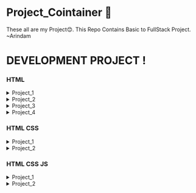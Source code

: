 # Project_Cointainer 🤩
These all are my Project😊.
This Repo Contains Basic to FullStack Project. ~Arindam

# DEVELOPMENT PROJECT !
<div>

### HTML
<details>
    <summary>Project_1</summary>

- [Textual Elegance - HTML Formating](./Textual_Elegance-HTML/)

</details>
<details>
    <summary>Project_2</summary>

- [Student MarkSheet - HTML](./Student_Marksheet-HTML/)

</details>
<details>
    <summary>Project_3</summary>

- [Feedback Form](./Feedback_Form/)

</details>
<details>
    <summary>Project_4</summary>

- [Web Wonder Embeded](./Web_Embeded_Wonder/)

</details>

### HTML CSS
<details>
    <summary>Project_1</summary>

- [Batch Details - HTML,Css](./Student_Marksheet-HTML/)

</details>
<details>
    <summary>Project_2</summary>

- [Log in Form](./Login_form/)

</details>


### HTML CSS JS
<details>
    <summary>Project_1</summary>

- [Dice Game - Motu Patlu](https://github.com/Arindam2003/dicee-game)

</details>

<details>
    <summary>Project_2</summary>

- [Drum Kit - Press Key to Listen](https://github.com/Arindam2003/Drum_Kit)s

</details>

















</div>
<br>